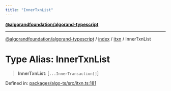 ```yaml
---
title: "InnerTxnList"
---
```


[**@algorandfoundation/algorand-typescript**](../../../../README.md)

***

[@algorandfoundation/algorand-typescript](../../../../README.md) / [index](../../../README.md) / [itxn](../README.md) / InnerTxnList

# Type Alias: InnerTxnList

> **InnerTxnList**: \[`...InnerTransaction[]`\]

Defined in: [packages/algo-ts/src/itxn.ts:181](https://github.com/algorandfoundation/puya-ts/blob/main/packages/algo-ts/src/itxn.ts#L181)
